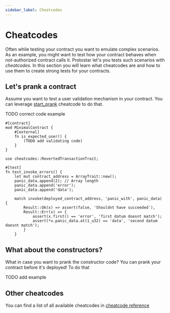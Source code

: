 ```yaml
---
sidebar_label: Cheatcodes
---
```


# Cheatcodes

Often while testing your contract you want to emulate complex scenarios. As an example, you might want to test how your contract behaves when not-authorized contract calls it. Protostar let's you tests such scenarios with *cheatcodes*. In this section you will learn what cheatcodes are and how to use them to create strong tests for your contracts.


## Let's prank a contract

Assume you want to test a user validation mechanism in your contract. You can leverage [start_prank](./cheatcodes-refernce/start_prank.md) cheatcode to do that.

TODO correct code example
```cairo title="Deployed contract"
#[contract]
mod MinimalContract {
    #[external]
    fn is_expected_user() {
        (TODO add validating code)
    }
}
```
```cairo title="Test"
use cheatcodes::RevertedTransactionTrait;

#[test]
fn test_invoke_errors() {
    let mut contract_address = ArrayTrait::new();
    panic_data.append(2); // Array length
    panic_data.append('error');
    panic_data.append('data');
    
    match invoke(deployed_contract_address, 'panic_with', panic_data) {
        Result::Ok(x) => assert(false, 'Shouldnt have succeeded'),
        Result::Err(x) => {
            assert(x.first() == 'error', 'first datum doesnt match');
            assert(*x.panic_data.at(1_u32) == 'data', 'second datum doesnt match');
        }
    }
```

## What about the constructors?

What in case you want to prank the constructor code? You can prank your contract before it's deployed! To do that 

TODO add example

## Other cheatcodes

You can find a list of all available cheatcodes in [cheatcode reference](./cheatcodes-refernce/README.md)
